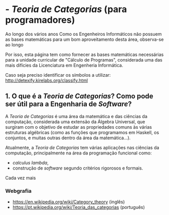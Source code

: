 # - _Teoria de Categorias_ (para programadores)

Ao longo dos vários anos Como os Engenheiros Informáticos não possuem as bases matemáticas para um bom aproveitamento desta área, observa-se ao longo

Por isso, esta página tem como fornecer as bases matemáticas necessárias para a unidade curricular de "Cálculo de Programas", considerada uma das mais difícies da Licenciatura em Engenheria Informática. 

Caso seja preciso identificar os símbolos a utilizar: http://detexify.kirelabs.org/classify.html


## 1. O que é a _Teoria de Categorias_? Como pode ser útil para a Engenharia de _Software_?

A _Teoria de Categorias_ é uma área da matemática e das ciências da computação, considerada uma extensão da Álgebra Universal, que surgiram com o objetivo de estudar as propriedades comuns às várias estruturas algébricas (como as funções que programamos em Haskell, os conjuntos, e muitas outras dentro da área da matemática...).

Atualmente, a _Teoria de Categorias_ tem várias aplicações nas ciências da computação, principalmente na área da programação funcional como: 
- _calculus lambda_,
- construção de _software_ segundo critérios rigorosos e formais.

Cada vez mais 


### Webgrafia
- https://en.wikipedia.org/wiki/Category_theory (inglês)
- https://pt.wikipedia.org/wiki/Teoria_das_categorias (português)
